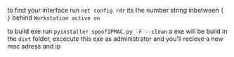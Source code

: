 to find your interface run ```net config rdr``` its the number string inbetween ```{ }``` behind ```Workstation active on```

to build exe run ```pyinstaller spoofIPMAC.py -F --clean```
a exe will be build in the ```dist``` folder, excecute this exe as administrator and you'll recieve a new mac adress and ip